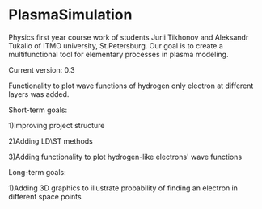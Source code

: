 # PlasmaSimulation
Physics first year course work of students Jurii Tikhonov and Aleksandr Tukallo of ITMO university, St.Petersburg.
Our goal is to create a multifunctional tool for elementary processes in plasma modeling.


Current version: 0.3

Functionality to plot wave functions of hydrogen only electron at different layers was added.

Short-term goals:

1)Improving project structure

2)Adding LD\ST methods

3)Adding functionality to plot hydrogen-like electrons' wave functions

Long-term goals:

1)Adding 3D graphics to illustrate probability of finding an electron in different space points
